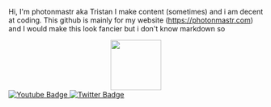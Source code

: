 Hi, I'm photonmastr aka Tristan
I make content (sometimes) and i am decent at coding. 
This github is mainly for my website (https://photonmastr.com)
and I would make this look fancier but i don't know markdown so
<div id="header" align="center">
  <img src="https://cdn.discordapp.com/attachments/807029522976604181/915597803244359700/PhotonLogo.png" width="100"/>
</div>
 <a href="(https://www.youtube.com/channel/UCr4FzRmGjrHXwC-czNDDQcA)">
    <img src="https://img.shields.io/badge/YouTube-red?style=for-the-badge&logo=youtube&logoColor=white" alt="Youtube Badge"/>
  </a>
  <a href="https://twitter.com/photonmastr">
    <img src="https://img.shields.io/badge/Twitter-blue?style=for-the-badge&logo=twitter&logoColor=white" alt="Twitter Badge"/>
  </a>
</div>
